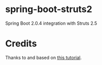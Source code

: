 # spring-boot-struts2
Spring Boot 2.0.4 integration with Struts 2.5

# Credits
Thanks to and based on [this tutorial](https://jgalacambra.wordpress.com/2016/06/13/spring-boot-and-struts-2/).
